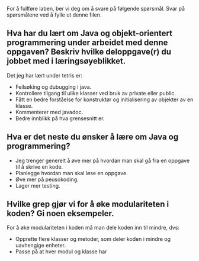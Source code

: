 For å fullføre laben, ber vi deg om å svare på følgende spørsmål. Svar på spørsmålene ved å fylle ut denne filen.

## Hva har du lært om Java og objekt-orientert programmering under arbeidet med denne oppgaven? Beskriv hvilke deloppgave(r) du jobbet med i læringsøyeblikket.

Det jeg har lært under tetris er:
- Feilsøking og dubugging i java. 
- Kontrollere tilgang til ulike klasser ved bruk av private eller public. 
- Fått en bedre forståelse for konstruktør og initialisering av objekter av en klasse. 
- Kommenterer med javadoc. 
- Bedre innblikk på hva grensesnitt er. 

## Hva er det neste du ønsker å lære om Java og programmering?
- Jeg trenger generelt å øve mer på hvordan man skal gå fra en oppgave til å skrive en kode. 
- Planlegge hvordan man skal løse en oppgave.
- Øve mer på peusokoding. 
- Lager mer testing. 


## Hvilke grep gjør vi for å øke modulariteten i koden? Gi noen eksempeler.
For å øke modulariteten i koden må man dele koden inn til mindre, dvs:
- Opprette flere klasser og metoder, som deler koden i mindre og uavhengige enheter. 
- Passe på at hver modul og klasse har 
